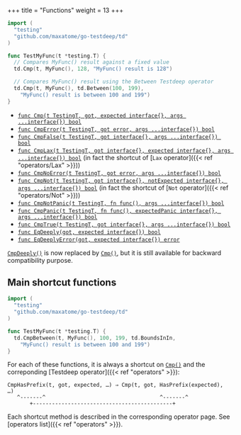 +++
title = "Functions"
weight = 13
+++

```go
import (
  "testing"
  "github.com/maxatome/go-testdeep/td"
)

func TestMyFunc(t *testing.T) {
  // Compares MyFunc() result against a fixed value
  td.Cmp(t, MyFunc(), 128, "MyFunc() result is 128")

  // Compares MyFunc() result using the Between Testdeep operator
  td.Cmp(t, MyFunc(), td.Between(100, 199),
    "MyFunc() result is between 100 and 199")
}
```

- [`func Cmp(t TestingT, got, expected interface{}, args ...interface{}) bool`](https://godoc.org/github.com/maxatome/go-testdeep/td#Cmp)
- [`func CmpError(t TestingT, got error, args ...interface{}) bool`](https://godoc.org/github.com/maxatome/go-testdeep/td#CmpError)
- [`func CmpFalse(t TestingT, got interface{}, args ...interface{}) bool`](https://godoc.org/github.com/maxatome/go-testdeep/td#CmpFalse)
- [`func CmpLax(t TestingT, got interface{}, expected interface{}, args ...interface{}) bool`](https://godoc.org/github.com/maxatome/go-testdeep/td#CmpLax)
  (in fact the shortcut of [`Lax` operator]({{< ref "operators/Lax" >}}))
- [`func CmpNoError(t TestingT, got error, args ...interface{}) bool`](https://godoc.org/github.com/maxatome/go-testdeep/td#CmpNoError)
- [`func CmpNot(t TestingT, got interface{}, notExpected interface{}, args ...interface{}) bool`](https://godoc.org/github.com/maxatome/go-testdeep/td#CmpNot)
  (in fact the shortcut of [`Not` operator]({{< ref "operators/Not" >}}))
- [`func CmpNotPanic(t TestingT, fn func(), args ...interface{}) bool`](https://godoc.org/github.com/maxatome/go-testdeep/td#CmpNotPanic)
- [`func CmpPanic(t TestingT, fn func(), expectedPanic interface{}, args ...interface{}) bool`](https://godoc.org/github.com/maxatome/go-testdeep/td#CmpPanic)
- [`func CmpTrue(t TestingT, got interface{}, args ...interface{}) bool`](https://godoc.org/github.com/maxatome/go-testdeep/td#CmpTrue)
- [`func EqDeeply(got, expected interface{}) bool`](https://godoc.org/github.com/maxatome/go-testdeep/td#EqDeeply)
- [`func EqDeeplyError(got, expected interface{}) error`](https://godoc.org/github.com/maxatome/go-testdeep/td#EqDeeplyError)

[`CmpDeeply()`](https://godoc.org/github.com/maxatome/go-testdeep/td#CmpDeeply)
is now replaced by
[`Cmp()`](https://godoc.org/github.com/maxatome/go-testdeep/td#Cmp), but it
is still available for backward compatibility purpose.


## Main shortcut functions

```go
import (
  "testing"
  "github.com/maxatome/go-testdeep/td"
)

func TestMyFunc(t *testing.T) {
  td.CmpBetween(t, MyFunc(), 100, 199, td.BoundsInIn,
    "MyFunc() result is between 100 and 199")
}
```

For each of these functions, it is always a shortcut on
[`Cmp()`](https://godoc.org/github.com/maxatome/go-testdeep/td#Cmp) and
the correponding [Testdeep operator]({{< ref "operators" >}}):

```
CmpHasPrefix(t, got, expected, …) ⇒ Cmp(t, got, HasPrefix(expected), …)
   ^-------^                                    ^-------^
       +--------------------------------------------+
```
Each shortcut method is described in the corresponding operator
page. See [operators list]({{< ref "operators" >}}).
